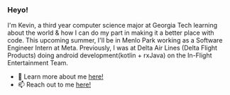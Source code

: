### Heyo!

I'm Kevin, a third year computer science major at Georgia Tech learning about the world & how I can do my part in making it a better place with code. This upcoming summer, I'll be in Menlo Park working as a Software Engineer Intern at Meta. Previously, I was at Delta Air Lines (Delta Flight Products) doing android development(kotlin + rxJava) on the In-Flight Entertainment Team. 

- 💬 Learn more about me [here!](https://kevincho.me)
- 📫 Reach out to me <a href="mailto:kevincho@gatech.edu">here!</a>





<!--
**ohcnivek/ohcnivek** is a ✨ _special_ ✨ repository because its `README.md` (this file) appears on your GitHub profile.
